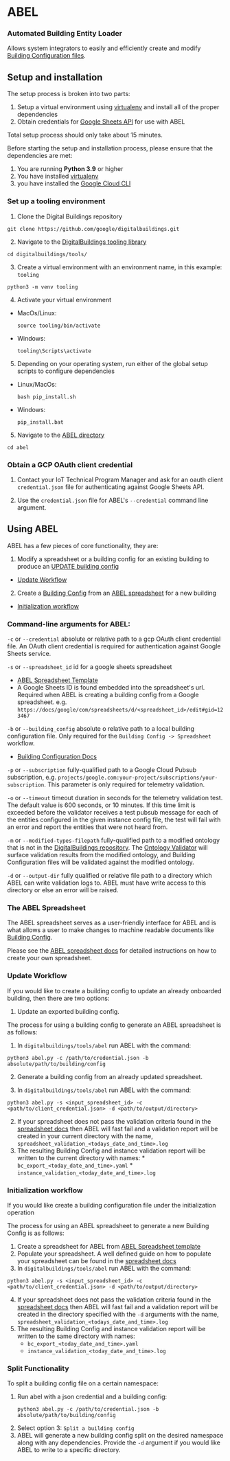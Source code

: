 # ABEL
### Automated Building Entity Loader

Allows system integrators to easily and efficiently create and
modify [Building Configuration files](../../ontology/docs/building_config.md).

## Setup and installation

The setup process is broken into two parts:

1. Setup a virtual environment using [virtualenv](https://virtualenv.pypa.io/en/latest/) and install all of the
proper dependencies
2. Obtain credentials for [Google Sheets API](https://developers.google.com/sheets/api/reference/rest) for use with
ABEL

Total setup process should only take about 15 minutes.

Before starting the setup and installation process, please ensure that the
dependencies are met:
1. You are running **Python 3.9** or higher
3. You have installed [virtualenv](https://pypi.org/project/virtualenv/)
2. you have installed the [Google Cloud CLI](https://cloud.google.com/sdk/docs/install)

### Set up a tooling environment

1. Clone the Digital Buildings repository

  ```
  git clone https://github.com/google/digitalbuildings.git
  ```

2. Navigate to the [DigitalBuildings tooling library](../../tools/)

  ```
  cd digitalbuildings/tools/
  ```

3. Create a virtual environment with an environment name, in this example: `tooling`

  ```
  python3 -m venv tooling
  ```

4. Activate your virtual environment

* MacOs/Linux:

  ```
  source tooling/bin/activate
  ```

* Windows:

  ```
  tooling\Scripts\activate
  ```

5. Depending on your operating system, run either of the global setup scripts to configure dependencies

* Linux/MacOs:
  ```
  bash pip_install.sh
  ```

* Windows:

  ```
  pip_install.bat
  ```

5. Navigate to the [ABEL directory](./)

```
cd abel
```

### Obtain a GCP OAuth client credential

1. Contact your IoT Technical Program Manager and ask for an oauth client `credential.json` file for authenticating against Google Sheets API.

2. Use the `credential.json` file for ABEL's `--credential` command line argument.

## Using ABEL
ABEL has a few pieces of core functionality, they are:
1. Modify a spreadsheet or a building config for an existing building to produce an [UPDATE building config](../../ontology/docs/building_config.md#update)
  * [Update Workflow](#update-workflow)
2. Create a [Building Config](../../ontology/docs/building_config.md) from an [ABEL spreadsheet](../../tools/abel/validators/README.md) for a new building 
  * [Initialization workflow](#initialization-workflow)

### Command-line arguments for ABEL:
`-c` or `--credential` absolute or relative path to a gcp OAuth client
credential file. An OAuth client credential is required for authentication
against Google Sheets service.

`-s` or `--spreadsheet_id` id for a google sheets spreadsheet
  * [ABEL Spreadsheet Template](https://docs.google.com/spreadsheets/d/1b6IRimNS1dAtPjkNN-fk4TirnLzOiDyyUmOKP_MhMM0/copy#gid=980240783)
  * A Google Sheets ID is found embedded into the spreadsheet's url. Required when ABEL is creating a building config from a Google spreadsheet.
  e.g. `https://docs/google/com/spreadsheets/d/<spreadsheet_id>/edit#gid=123467`

`-b` or `--building_config` absolute o relative path to a local building configuration
file. Only required for the `Building Config -> Spreadsheet` workflow.
  * [Building Configuration Docs](../../ontology/docs/building_config.md)

`-p` or `--subscription` fully-qualified path to a Google Cloud Pubsub subscription, e.g. `projects/google.com:your-project/subscriptions/your-subscription`. This parameter is only required for telemetry validation.

`-o` or `--timeout` timeout duration in seconds for the telemetry validation test. The default value is 600 seconds, or 10 minutes. If this time limit is exceeded before the validator receives a test pubsub message for each of the entities configured in the given instance config file, the test will fail with an error and report the entities that were not heard from.

`-m` or `--modified-types-filepath` fully-qualified path to a modified ontology
that is not in the [DigitalBuildings repository](../..). The [Ontology
Validator](../validators/ontology_validator) will surface validation results
from the modified ontology, and Building Configuration files will be validated
against the modified ontology.

`-d` or `--output-dir` fully qualified or relative file path to a directory which ABEL can write validation logs to. ABEL must have write access to this directory or else an error will be raised.

### The ABEL Spreadsheet
The ABEL spreadsheet serves as a user-friendly interface for ABEL and is what
allows a user to make changes to machine readable documents like [Building
Config](../../ontology/docs/building_config.md).

Please see the [ABEL spreadsheet docs](../../tools/abel/validators/README.md) for detailed instructions on how to create your own spreadsheet.

### Update Workflow

If you would like to create a building config to update an already onboarded building, then there are two options:
1. Update an exported building config.

  The process for using a building config to generate an ABEL spreadsheet is as
  follows:

  1. In `digitalbuildings/tools/abel` run ABEL with the command:
  ```
  python3 abel.py -c /path/to/credential.json -b absolute/path/to/building/config
  ```

2. Generate a building config from an already updated spreadsheet.

  1. In `digitalbuildings/tools/abel` run ABEL with the command:
  ```
  python3 abel.py -s <input_spreadsheet_id> -c <path/to/client_credential.json> -d <path/to/output/directory>
  ```
  2. If your spreadsheet does not pass the validation criteria found in the
    [spreadsheet docs](../../tools/abel/validators/README.md) then ABEL will fast
    fail and a validation
    report will be created in your current directory with the name,
    `spreadsheet_validation_<todays_date_and_time>.log`
  3. The resulting Building Config and instance validation report will be written
    to the current directory with names:
    * `bc_export_<today_date_and_time>.yaml`
    * `instance_validation_<today_date_and_time>.log`

### Initialization workflow
If you would like create a building configuration file under the initialization operation

The process for using an ABEL spreadsheet to generate a new Building Config is as
follows:

1. Create a spreadsheet for ABEL from [ABEL Spreadsheet template](https://docs.google.com/spreadsheets/d/1tcLjFnHiXUT-xh5C1hRKiUVaUH_CzgSI8zFQ_B8q7vs/copy#gid=980240783)
2. Populate your spreadsheet. A well defined guide on how to populate your
   spreadsheet can be found in the [spreadsheet docs](../../tools/abel/validators/README.md)
3. In `digitalbuildings/tools/abel` run ABEL with the command:
```
python3 abel.py -s <input_spreadsheet_id> -c <path/to/client_credential.json> -d <path/to/output/directory>
```
4. If your spreadsheet does not pass the validation criteria found in the
   [spreadsheet docs](../../tools/abel/validators/README.md) then ABEL will fast
   fail and a validation report will be created in the directory specified with the `-d` arguments with the name,
   `spreadsheet_validation_<todays_date_and_time>.log`
5. The resulting Building Config and instance validation report will be written
   to the same directory with names:
   * `bc_export_<today_date_and_time>.yaml`
   * `instance_validation_<today_date_and_time>.log`

### Split Functionality
To split a building config file on a certain namespace:

1. Run abel with a json credential and a building config:
    ```
    python3 abel.py -c /path/to/credential.json -b absolute/path/to/building/config
    ```
2. Select option 3: `Split a building config`
3. ABEL will generate a new building config split on the desired namespace
   along with any dependencies. Provide the `-d` argument if you would like ABEL to write to a specific directory.
